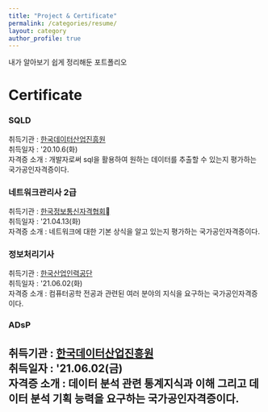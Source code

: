 ```yaml
---
title: "Project & Certificate"
permalink: /categories/resume/
layout: category
author_profile: true
---
```

내가 알아보기 쉽게 정리해둔 포트폴리오

# Certificate  
### SQLD   
취득기관 : <a href = "https://www.dataq.or.kr/">한국데이터산업진흥원</a>  
취득일자 : '20.10.6(화)  
자격증 소개 : 개발자로써 sql을 활용하여 원하는 데이터를 추출할 수 있는지 평가하는 국가공인자격증이다.

### 네트워크관리사 2급  
취득기관 : <a href = "https://www.icqa.or.kr/">한국정보통신자격협회</a>  
취득일자 :  '21.04.13(화)  
자격증 소개 : 네트워크에 대한 기본 상식을 알고 있는지 평가하는 국가공인자격증이다.  

### 정보처리기사  
취득기관 :  <a href = "http://www.q-net.or.kr/">한국산업인력공단</a>   
취득일자 :  '21.06.02(화)  
자격증 소개 : 컴퓨터공학 전공과 관련된 여러 분야의 지식을 요구하는 국가공인자격증이다.

### ADsP  
취득기관 :  <a href = "https://www.dataq.or.kr/">한국데이터산업진흥원</a>     
취득일자 :  '21.06.02(금)  
자격증 소개 : 데이터 분석 관련 통계지식과 이해 그리고 데이터 분석 기획 능력을 요구하는 국가공인자격증이다.
-------------------------------------------------------
